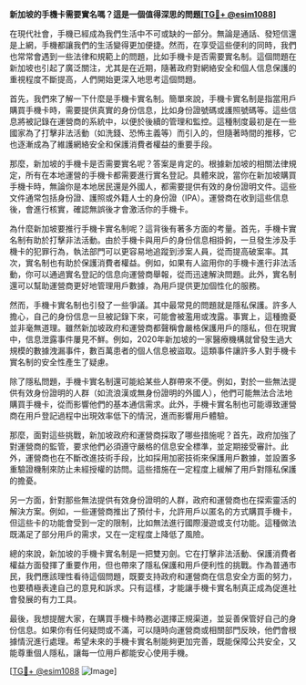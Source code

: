 **新加坡的手機卡需要實名嗎？這是一個值得深思的問題[[TG💪+ @esim1088](https://t.me/s/esim1088)]**

在現代社會，手機已經成為我們生活中不可或缺的一部分。無論是通話、發短信還是上網，手機都讓我們的生活變得更加便捷。然而，在享受這些便利的同時，我們也常常會遇到一些法律和規範上的問題，比如手機卡是否需要實名制。這個問題在新加坡也引起了廣泛關注，尤其是在近期，隨著政府對網絡安全和個人信息保護的重視程度不斷提高，人們開始更深入地思考這個問題。

首先，我們來了解一下什麼是手機卡實名制。簡單來說，手機卡實名制是指當用戶購買手機卡時，需要提供真實的身份信息，比如身份證號碼或護照號碼等。這些信息將被記錄在運營商的系統中，以便於後續的管理和監控。這種制度最初是在一些國家為了打擊非法活動（如洗錢、恐怖主義等）而引入的，但隨著時間的推移，它也逐漸成為了維護網絡安全和保護消費者權益的重要手段。

那麼，新加坡的手機卡是否需要實名呢？答案是肯定的。根據新加坡的相關法律規定，所有在本地運營的手機卡都需要進行實名登記。具體來說，當你在新加坡購買手機卡時，無論你是本地居民還是外國人，都需要提供有效的身份證明文件。這些文件通常包括身份證、護照或外籍人士的身份證（IPA）。運營商在收到這些信息後，會進行核實，確認無誤後才會激活你的手機卡。

為什麼新加坡要推行手機卡實名制呢？這背後有著多方面的考量。首先，手機卡實名制有助於打擊非法活動。由於手機卡與用戶的身份信息相掛鉤，一旦發生涉及手機卡的犯罪行為，執法部門可以更容易地追蹤到涉案人員，從而提高破案率。其次，實名制也有助於保護消費者權益。例如，如果有人盜用你的手機卡進行非法活動，你可以通過實名登記的信息向運營商舉報，從而迅速解決問題。此外，實名制還可以幫助運營商更好地管理用戶數據，為用戶提供更加個性化的服務。

然而，手機卡實名制也引發了一些爭議。其中最常見的問題就是隱私保護。許多人擔心，自己的身份信息一旦被記錄下來，可能會被濫用或洩露。事實上，這種擔憂並非毫無道理。雖然新加坡政府和運營商都聲稱會嚴格保護用戶的隱私，但在現實中，信息泄露事件屢見不鮮。例如，2020年新加坡的一家醫療機構就曾發生過大規模的數據洩漏事件，數百萬患者的個人信息被盜取。這類事件讓許多人對手機卡實名制的安全性產生了疑慮。

除了隱私問題，手機卡實名制還可能給某些人群帶來不便。例如，對於一些無法提供有效身份證明的人群（如流浪漢或無身份證明的外國人），他們可能無法合法地購買手機卡，從而影響他們的基本通信需求。此外，手機卡實名制也可能導致運營商在用戶登記過程中出現效率低下的情況，進而影響用戶體驗。

那麼，面對這些挑戰，新加坡政府和運營商採取了哪些措施呢？首先，政府加強了對運營商的監管，要求他們必須遵守嚴格的信息安全標準，並定期接受審計。此外，運營商也在不斷改進技術手段，比如採用加密技術來保護用戶數據，並設置多重驗證機制來防止未經授權的訪問。這些措施在一定程度上緩解了用戶對隱私保護的擔憂。

另一方面，針對那些無法提供有效身份證明的人群，政府和運營商也在探索靈活的解決方案。例如，一些運營商推出了預付卡，允許用戶以匿名的方式購買手機卡，但這些卡的功能會受到一定的限制，比如無法進行國際漫遊或支付功能。這種做法既滿足了部分用戶的需求，又在一定程度上降低了風險。

總的來說，新加坡的手機卡實名制是一把雙刃劍。它在打擊非法活動、保護消費者權益方面發揮了重要作用，但也帶來了隱私保護和用戶便利性的挑戰。作為普通市民，我們應該理性看待這個問題，既要支持政府和運營商在信息安全方面的努力，也要積極表達自己的意見和訴求。只有這樣，才能讓手機卡實名制真正成為促進社會發展的有力工具。

最後，我想提醒大家，在購買手機卡時務必選擇正規渠道，並妥善保管好自己的身份信息。如果你有任何疑問或不滿，可以隨時向運營商或相關部門反映，他們會根據情況進行處理。希望未來的手機卡實名制能夠更加完善，既能保障公共安全，又能尊重個人隱私，讓每一位用戶都能安心使用手機。

[[TG💪+ @esim1088](https://t.me/s/esim1088) ![Image](https://i.postimg.cc/4NQfJmqS/Snipaste-2025-05-13-00-14-12.png)]